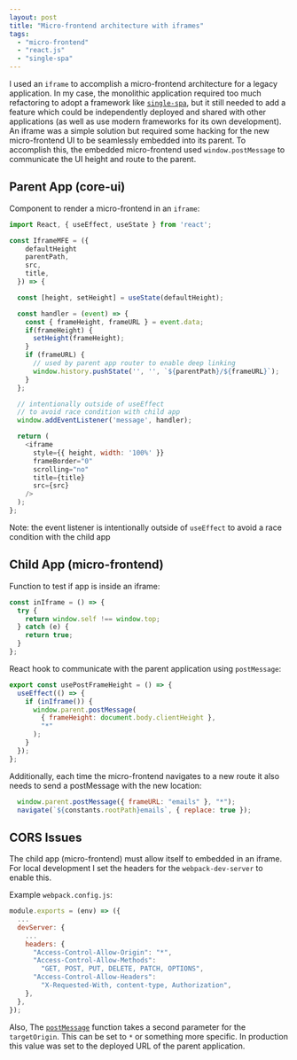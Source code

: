 ```yaml
---
layout: post
title: "Micro-frontend architecture with iframes"
tags: 
  - "micro-frontend" 
  - "react.js"
  - "single-spa"
---
```


I used an `iframe` to accomplish a micro-frontend architecture for a legacy application. In my case, the monolithic application required too much refactoring to adopt a framework like [`single-spa`](https://single-spa.js.org/), but it still needed to add a feature which could be independently deployed and shared with other applications (as well as use modern frameworks for its own development). An iframe was a simple solution but required some hacking for the new micro-frontend UI to be seamlessly embedded into its parent. To accomplish this, the embedded micro-frontend used `window.postMessage` to communicate the UI height and route to the parent. 

## Parent App (core-ui)

Component to render a micro-frontend in an `iframe`:

```javascript
import React, { useEffect, useState } from 'react';

const IframeMFE = ({ 
    defaultHeight
    parentPath,
    src,
    title,
  }) => {

  const [height, setHeight] = useState(defaultHeight);

  const handler = (event) => {
    const { frameHeight, frameURL } = event.data;
    if(frameHeight) {
      setHeight(frameHeight);
    }
    if (frameURL) {
      // used by parent app router to enable deep linking
      window.history.pushState('', '', `${parentPath}/${frameURL}`);
    }
  };

  // intentionally outside of useEffect 
  // to avoid race condition with child app
  window.addEventListener('message', handler);

  return (
    <iframe
      style={{ height, width: '100%' }}
      frameBorder="0"
      scrolling="no"
      title={title}
      src={src}
    />
  );
};
```

Note: the event listener is intentionally outside of `useEffect` to avoid a race condition with the child app
## Child App (micro-frontend)

Function to test if app is inside an iframe:
```javascript
const inIframe = () => {
  try {
    return window.self !== window.top;
  } catch (e) {
    return true;
  }
};
```

React hook to communicate with the parent application using `postMessage`:
```js
export const usePostFrameHeight = () => {
  useEffect(() => {
    if (inIframe()) {
      window.parent.postMessage(
        { frameHeight: document.body.clientHeight },
        "*"
      );
    }
  });
};
```
Additionally, each time the micro-frontend navigates to a new route it also needs to send a postMessage with the new location:
```js
  window.parent.postMessage({ frameURL: "emails" }, "*");
  navigate(`${constants.rootPath}emails`, { replace: true });
```

## CORS Issues

The child app (micro-frontend) must allow itself to embedded in an iframe. For local development I set the headers for the `webpack-dev-server` to enable this.

Example `webpack.config.js`:
```js
module.exports = (env) => ({
  ...
  devServer: {
    ...
    headers: {
      "Access-Control-Allow-Origin": "*",
      "Access-Control-Allow-Methods": 
        "GET, POST, PUT, DELETE, PATCH, OPTIONS",
      "Access-Control-Allow-Headers": 
        "X-Requested-With, content-type, Authorization",
    },
  },
});
```

Also, The [`postMessage`](https://developer.mozilla.org/en-US/docs/Web/API/Window/postMessage) function takes a second parameter for the `targetOrigin`. This can be set to `*` or something more specific. In production this value was set to the deployed URL of the parent application. 
